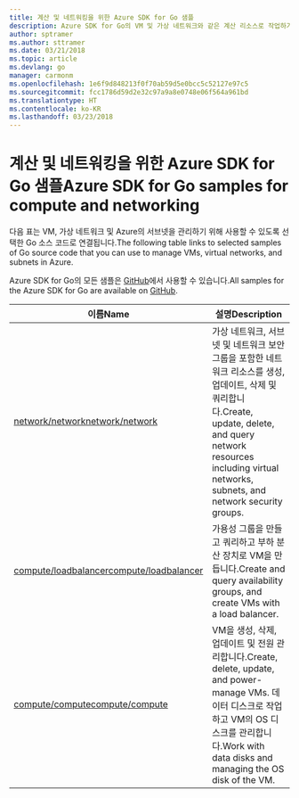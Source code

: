 ```yaml
---
title: 계산 및 네트워킹을 위한 Azure SDK for Go 샘플
description: Azure SDK for Go의 VM 및 가상 네트워크와 같은 계산 리소스로 작업하기 위해 선택한 샘플입니다.
author: sptramer
ms.author: sttramer
ms.date: 03/21/2018
ms.topic: article
ms.devlang: go
manager: carmonm
ms.openlocfilehash: 1e6f9d848213f0f70ab59d5e0bcc5c52127e97c5
ms.sourcegitcommit: fcc1786d59d2e32c97a9a8e0748e06f564a961bd
ms.translationtype: HT
ms.contentlocale: ko-KR
ms.lasthandoff: 03/23/2018
---
```

# <a name="azure-sdk-for-go-samples-for-compute-and-networking"></a><span data-ttu-id="8580c-103">계산 및 네트워킹을 위한 Azure SDK for Go 샘플</span><span class="sxs-lookup"><span data-stu-id="8580c-103">Azure SDK for Go samples for compute and networking</span></span>

<span data-ttu-id="8580c-104">다음 표는 VM, 가상 네트워크 및 Azure의 서브넷을 관리하기 위해 사용할 수 있도록 선택한 Go 소스 코드로 연결됩니다.</span><span class="sxs-lookup"><span data-stu-id="8580c-104">The following table links to selected samples of Go source code that you can use to manage VMs, virtual networks, and subnets in Azure.</span></span> 

<span data-ttu-id="8580c-105">Azure SDK for Go의 모든 샘플은 [GitHub](https://github.com/Azure-Samples/azure-sdk-for-go-samples)에서 사용할 수 있습니다.</span><span class="sxs-lookup"><span data-stu-id="8580c-105">All samples for the Azure SDK for Go are available on [GitHub](https://github.com/Azure-Samples/azure-sdk-for-go-samples).</span></span>

| <span data-ttu-id="8580c-106">이름</span><span class="sxs-lookup"><span data-stu-id="8580c-106">Name</span></span> | <span data-ttu-id="8580c-107">설명</span><span class="sxs-lookup"><span data-stu-id="8580c-107">Description</span></span> |
|------|-------------|
| [<span data-ttu-id="8580c-108">network/network</span><span class="sxs-lookup"><span data-stu-id="8580c-108">network/network</span></span>](https://github.com/Azure-Samples/azure-sdk-for-go-samples/blob/master/network/network.go) | <span data-ttu-id="8580c-109">가상 네트워크, 서브넷 및 네트워크 보안 그룹을 포함한 네트워크 리소스를 생성, 업데이트, 삭제 및 쿼리합니다.</span><span class="sxs-lookup"><span data-stu-id="8580c-109">Create, update, delete, and query network resources including virtual networks, subnets, and network security groups.</span></span> |
| [<span data-ttu-id="8580c-110">compute/loadbalancer</span><span class="sxs-lookup"><span data-stu-id="8580c-110">compute/loadbalancer</span></span>](https://github.com/Azure-Samples/azure-sdk-for-go-samples/blob/master/compute/loadbalancer.go) | <span data-ttu-id="8580c-111">가용성 그룹을 만들고 쿼리하고 부하 분산 장치로 VM을 만듭니다.</span><span class="sxs-lookup"><span data-stu-id="8580c-111">Create and query availability groups, and create VMs with a load balancer.</span></span> |
| [<span data-ttu-id="8580c-112">compute/compute</span><span class="sxs-lookup"><span data-stu-id="8580c-112">compute/compute</span></span>](https://github.com/Azure-Samples/azure-sdk-for-go-samples/blob/master/compute/compute.go) | <span data-ttu-id="8580c-113">VM을 생성, 삭제, 업데이트 및 전원 관리합니다.</span><span class="sxs-lookup"><span data-stu-id="8580c-113">Create, delete, update, and power-manage VMs.</span></span> <span data-ttu-id="8580c-114">데이터 디스크로 작업하고 VM의 OS 디스크를 관리합니다.</span><span class="sxs-lookup"><span data-stu-id="8580c-114">Work with data disks and managing the OS disk of the VM.</span></span> |
